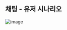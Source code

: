 

## 채팅 - 유저 시나리오

![image](https://github.com/user-attachments/assets/e6f933d7-f723-4063-817a-9ccd13c77e48)

